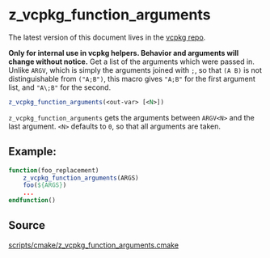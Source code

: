 # z_vcpkg_function_arguments

The latest version of this document lives in the [vcpkg repo](https://github.com/Microsoft/vcpkg/blob/master/docs/).

**Only for internal use in vcpkg helpers. Behavior and arguments will change without notice.**
Get a list of the arguments which were passed in.
Unlike `ARGV`, which is simply the arguments joined with `;`,
so that `(A B)` is not distinguishable from `("A;B")`,
this macro gives `"A;B"` for the first argument list,
and `"A\;B"` for the second.

```cmake
z_vcpkg_function_arguments(<out-var> [<N>])
```

`z_vcpkg_function_arguments` gets the arguments between `ARGV<N>` and the last argument.
`<N>` defaults to `0`, so that all arguments are taken.

## Example:
```cmake
function(foo_replacement)
    z_vcpkg_function_arguments(ARGS)
    foo(${ARGS})
    ...
endfunction()
```

## Source
[scripts/cmake/z\_vcpkg\_function\_arguments.cmake](https://github.com/Microsoft/vcpkg/blob/master/scripts/cmake/z_vcpkg_function_arguments.cmake)
